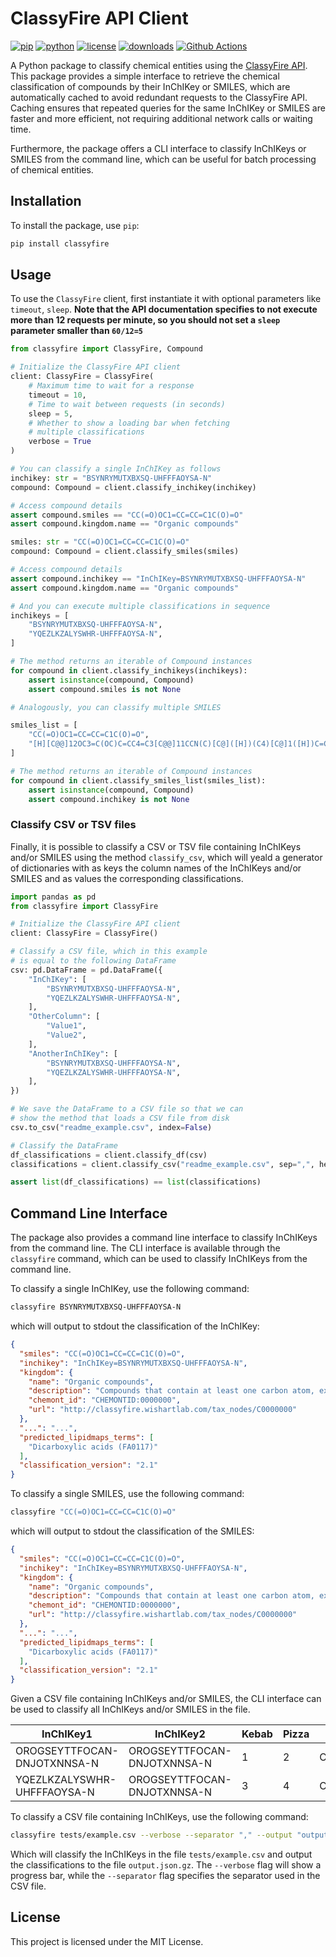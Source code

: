 # ClassyFire API Client

[![pip](https://badge.fury.io/py/classyfire.svg)](https://pypi.org/project/classyfire/)
[![python](https://img.shields.io/pypi/pyversions/classyfire)](https://pypi.org/project/classyfire/)
[![license](https://img.shields.io/pypi/l/classyfire)](https://pypi.org/project/classyfire/)
[![downloads](https://pepy.tech/badge/classyfire)](https://pepy.tech/project/classyfire)
[![Github Actions](https://github.com/LucaCappelletti94/classyfire/actions/workflows/python.yml/badge.svg)](https://github.com/LucaCappelletti94/classyfire/actions/)

A Python package to classify chemical entities using the [ClassyFire API](http://classyfire.wishartlab.com). This package provides a simple interface to retrieve the chemical classification of compounds by their InChIKey or SMILES, which are automatically cached to avoid redundant requests to the ClassyFire API. Caching ensures that repeated queries for the same InChIKey or SMILES are faster and more efficient, not requiring additional network calls or waiting time.

Furthermore, the package offers a CLI interface to classify InChIKeys or SMILES from the command line, which can be useful for batch processing of chemical entities.

## Installation

To install the package, use `pip`:

```bash
pip install classyfire
```

## Usage

To use the `ClassyFire` client, first instantiate it with optional parameters like `timeout`, `sleep`. **Note that the API documentation specifies to not execute more than 12 requests per minute, so you should not set a `sleep` parameter smaller than `60/12=5`**

```python
from classyfire import ClassyFire, Compound

# Initialize the ClassyFire API client
client: ClassyFire = ClassyFire(
    # Maximum time to wait for a response
    timeout = 10,
    # Time to wait between requests (in seconds)
    sleep = 5,
    # Whether to show a loading bar when fetching
    # multiple classifications
    verbose = True
)

# You can classify a single InChIKey as follows
inchikey: str = "BSYNRYMUTXBXSQ-UHFFFAOYSA-N"
compound: Compound = client.classify_inchikey(inchikey)

# Access compound details
assert compound.smiles == "CC(=O)OC1=CC=CC=C1C(O)=O"
assert compound.kingdom.name == "Organic compounds"

smiles: str = "CC(=O)OC1=CC=CC=C1C(O)=O"
compound: Compound = client.classify_smiles(smiles)

# Access compound details
assert compound.inchikey == "InChIKey=BSYNRYMUTXBXSQ-UHFFFAOYSA-N"
assert compound.kingdom.name == "Organic compounds"

# And you can execute multiple classifications in sequence
inchikeys = [
    "BSYNRYMUTXBXSQ-UHFFFAOYSA-N",
    "YQEZLKZALYSWHR-UHFFFAOYSA-N",
]

# The method returns an iterable of Compound instances
for compound in client.classify_inchikeys(inchikeys):
    assert isinstance(compound, Compound)
    assert compound.smiles is not None

# Analogously, you can classify multiple SMILES

smiles_list = [
    "CC(=O)OC1=CC=CC=C1C(O)=O",
    "[H][C@@]12OC3=C(OC)C=CC4=C3[C@@]11CCN(C)[C@]([H])(C4)[C@]1([H])C=C[C@@H]2O",
]

# The method returns an iterable of Compound instances
for compound in client.classify_smiles_list(smiles_list):
    assert isinstance(compound, Compound)
    assert compound.inchikey is not None

```

### Classify CSV or TSV files

Finally, it is possible to classify a CSV or TSV file containing InChIKeys and/or SMILES using the method `classify_csv`, which will yeald a generator of dictionaries with as keys the column names of the InChIKeys and/or SMILES and as values the corresponding classifications.

```python
import pandas as pd
from classyfire import ClassyFire

# Initialize the ClassyFire API client
client: ClassyFire = ClassyFire()

# Classify a CSV file, which in this example
# is equal to the following DataFrame
csv: pd.DataFrame = pd.DataFrame({
    "InChIKey": [
        "BSYNRYMUTXBXSQ-UHFFFAOYSA-N",
        "YQEZLKZALYSWHR-UHFFFAOYSA-N",
    ],
    "OtherColumn": [
        "Value1",
        "Value2",
    ],
    "AnotherInChIKey": [
        "BSYNRYMUTXBXSQ-UHFFFAOYSA-N",
        "YQEZLKZALYSWHR-UHFFFAOYSA-N",
    ],
})

# We save the DataFrame to a CSV file so that we can
# show the method that loads a CSV file from disk
csv.to_csv("readme_example.csv", index=False)

# Classify the DataFrame
df_classifications = client.classify_df(csv)
classifications = client.classify_csv("readme_example.csv", sep=",", header=True)

assert list(df_classifications) == list(classifications)
```

## Command Line Interface

The package also provides a command line interface to classify InChIKeys from the command line. The CLI interface is available through the `classyfire` command, which can be used to classify InChIKeys from the command line.

To classify a single InChIKey, use the following command:

```bash
classyfire BSYNRYMUTXBXSQ-UHFFFAOYSA-N
```

which will output to stdout the classification of the InChIKey:

```json
{
  "smiles": "CC(=O)OC1=CC=CC=C1C(O)=O",
  "inchikey": "InChIKey=BSYNRYMUTXBXSQ-UHFFFAOYSA-N",
  "kingdom": {
    "name": "Organic compounds",
    "description": "Compounds that contain at least one carbon atom, excluding isocyanide/cyanide and their non-hydrocarbyl derivatives, thiophosgene, carbon diselenide, carbon monosulfide, carbon disulfide, carbon subsulfide, carbon monoxide, carbon dioxide, Carbon suboxide, and dicarbon monoxide.",
    "chemont_id": "CHEMONTID:0000000",
    "url": "http://classyfire.wishartlab.com/tax_nodes/C0000000"
  },
  "...": "...",
  "predicted_lipidmaps_terms": [
    "Dicarboxylic acids (FA0117)"
  ],
  "classification_version": "2.1"
}
```

To classify a single SMILES, use the following command:

```bash
classyfire "CC(=O)OC1=CC=CC=C1C(O)=O"
```

which will output to stdout the classification of the SMILES:

```json
{
  "smiles": "CC(=O)OC1=CC=CC=C1C(O)=O",
  "inchikey": "InChIKey=BSYNRYMUTXBXSQ-UHFFFAOYSA-N",
  "kingdom": {
    "name": "Organic compounds",
    "description": "Compounds that contain at least one carbon atom, excluding isocyanide/cyanide and their non-hydrocarbyl derivatives, thiophosgene, carbon diselenide, carbon monosulfide, carbon disulfide, carbon subsulfide, carbon monoxide, carbon dioxide, Carbon suboxide, and dicarbon monoxide.",
    "chemont_id": "CHEMONTID:0000000",
    "url": "http://classyfire.wishartlab.com/tax_nodes/C0000000"
  },
  "...": "...",
  "predicted_lipidmaps_terms": [
    "Dicarboxylic acids (FA0117)"
  ],
  "classification_version": "2.1"
}
```

Given a CSV file containing InChIKeys and/or SMILES, the CLI interface can be used to classify all InChIKeys and/or SMILES in the file.

| InChIKey1                           | InChIKey2                           | Kebab | Pizza | SMILES1                  |
|-------------------------------------|-------------------------------------|-------|-------|--------------------------|
| OROGSEYTTFOCAN-DNJOTXNNSA-N         | OROGSEYTTFOCAN-DNJOTXNNSA-N         | 1     | 2     | CC(=O)OC1=CC=CC=C1C(O)=O |
| YQEZLKZALYSWHR-UHFFFAOYSA-N         | OROGSEYTTFOCAN-DNJOTXNNSA-N         | 3     | 4     | CC(=O)OC1=CC=CC=C1C(O)=O |

To classify a CSV file containing InChIKeys, use the following command:

```bash
classyfire tests/example.csv --verbose --separator "," --output "output.json.gz"
```

Which will classify the InChIKeys in the file `tests/example.csv` and output the classifications to the file `output.json.gz`. The `--verbose` flag will show a progress bar, while the `--separator` flag specifies the separator used in the CSV file.

## License

This project is licensed under the MIT License.
